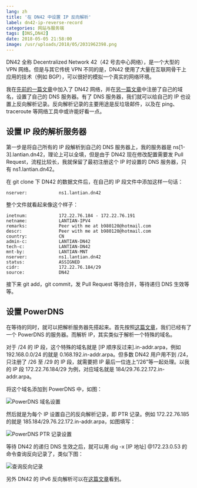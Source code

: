 ```yaml
---
lang: zh
title: '在 DN42 中设置 IP 反向解析'
label: dn42-ip-reverse-record
categories: 网站与服务端
tags: [DNS,DN42]
date: 2018-05-05 21:58:00
image: /usr/uploads/2018/05/2031962398.png
---
```

DN42 全称 Decentralized Network 42（42 号去中心网络），是一个大型的 VPN 网络。但是与其它传统 VPN 不同的是，DN42 使用了大量在互联网骨干上应用的技术（例如 BGP），可以很好的模拟一个真实的网络环境。

我在[先前的一篇文章][1]中加入了 DN42 网络，并在[另一篇文章][2]中注册了自己的域名，设置了自己的 DNS 服务器。有了 DNS 服务器，我们就可以给自己的 IP 也设置上反向解析记录。反向解析记录的主要用途是反垃圾邮件，以及在 ping、traceroute 等网络工具中或许能好看一点。

设置 IP 段的解析服务器
-------------

第一步是将自己所有的 IP 段解析到自己的 DNS 服务器上，我的服务器是 ns[1-3].lantian.dn42，理论上可以全填，但是由于 DN42 现在修改配置需要发 Pull Request，流程比较长，我就保留了最初注册这个 IP 时设置的 DNS 服务器，只有 ns1.lantian.dn42。

在 git clone 下 DN42 的数据文件后，在自己的 IP 段文件中添加这样一句话：

    nserver:            ns1.lantian.dn42

整个文件就看起来像这个样子：

    inetnum:            172.22.76.184 - 172.22.76.191
    netname:            LANTIAN-IPV4
    remarks:            Peer with me at b980120@hotmail.com
    descr:              Peer with me at b980120@hotmail.com
    country:            CN
    admin-c:            LANTIAN-DN42
    tech-c:             LANTIAN-DN42
    mnt-by:             LANTIAN-MNT
    nserver:            ns1.lantian.dn42
    status:             ASSIGNED
    cidr:               172.22.76.184/29
    source:             DN42

接下来 git add，git commit，发 Pull Request 等待合并，等待递归 DNS 生效等等。

设置 PowerDNS
-----------

在等待的同时，就可以把解析服务器先搭起来。首先按照[这篇文章][3]，我们已经有了一个 PowerDNS 的服务器。而解析 IP，其实类似于解析一个特殊的域名。

对于 /24 的 IP 段，这个特殊的域名就是 [IP 顺序反过来].in-addr.arpa，例如 192.168.0.0/24 的就是 0.168.192.in-addr.arpa。但多数 DN42 用户用不到 /24，只注册了 /26 至 /29 的 IP 段，就需要把 IP 最后一位连上“/26”等一起处理。以我的 IP 段 172.22.76.184/29 为例，对应域名就是 184/29.76.22.172.in-addr.arpa。

将这个域名添加到 PowerDNS 中，如图：

![PowerDNS 域名设置][4]

然后就是为每个 IP 设置自己的反向解析记录，即 PTR 记录。例如 172.22.76.185 的就是 185.184/29.76.22.172.in-addr.arpa，如图填写：

![PowerDNS PTR 记录设置][5]

等待 DN42 的递归 DNS 生效之后，就可以用 dig -x [IP 地址] @172.23.0.53 的命令查询反向记录了，类似下图：

![查询反向记录][6]

另外 DN42 的 IPv6 反向解析可以在[这篇文章][7]看到。

  [1]: /article/modify-website/join-dn42-experimental-network.lantian
  [2]: /article/modify-website/register-own-domain-in-dn42.lantian
  [3]: /article/modify-website/register-own-domain-in-dn42.lantian
  [4]: /usr/uploads/2018/05/717887706.png
  [5]: /usr/uploads/2018/05/1880640802.png
  [6]: /usr/uploads/2018/05/2031962398.png
  [7]: /article/modify-website/dn42-reverse-record-ipv6.lantian
